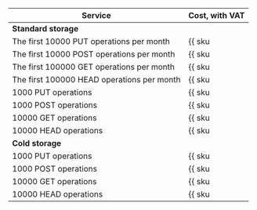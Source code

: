 Service | Cost, with VAT
--- | ---
**Standard storage** |
The first 10000 PUT operations per month | {{ sku|RUB|storage.api.put.standard|string }}
The first 10000 POST operations per month | {{ sku|RUB|storage.api.post.standard|string }}
The first 100000 GET operations per month | {{ sku|RUB|storage.api.get.standard|string }}
The first 100000 HEAD operations per month | {{ sku|RUB|storage.api.head.standard|string }}
1000 PUT operations | {{ sku|RUB|storage.api.put.standard|pricingRate.10|string }}
1000 POST operations | {{ sku|RUB|storage.api.post.standard|pricingRate.10|string }}
10000 GET operations | {{ sku|RUB|storage.api.get.standard|pricingRate.10|string }}
10000 HEAD operations | {{ sku|RUB|storage.api.head.standard|pricingRate.10|string }}
**Cold storage** |
1000 PUT operations | {{ sku|RUB|storage.api.put.cold|string }}
1000 POST operations | {{ sku|RUB|storage.api.post.cold|string }}
10000 GET operations | {{ sku|RUB|storage.api.get.cold|string }}
10000 HEAD operations | {{ sku|RUB|storage.api.head.cold|string }}